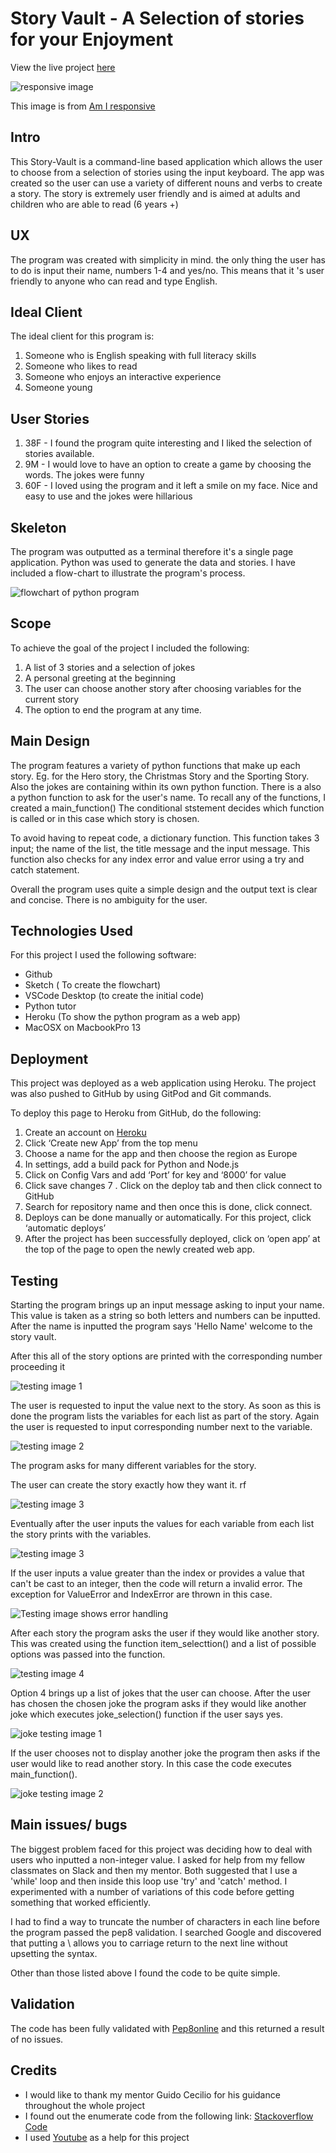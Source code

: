 # Story Vault - A Selection of stories for your Enjoyment

View the live project [here](https://soconne339-story-vault.herokuapp.com/)

![responsive image](./assets/images/Reponsive.png)

This image is from [Am I responsive](http://ami.responsivedesign.is/)

## Intro

This Story-Vault is a command-line based application which allows the user to choose from a selection of stories using the input keyboard. The app was created so the user can use a variety of different nouns and verbs to create a story. The story is extremely user friendly and is aimed at adults and children who are able to read (6 years +)

## UX

The program was created with simplicity in mind. the only thing the user has to do is input their name, numbers 1-4 and yes/no. This means that it 's user friendly to anyone who can read and type English. 

## Ideal Client

The ideal client for this program is: 
1. Someone who is English speaking with full literacy skills
2. Someone who likes to read 
3. Someone who enjoys an interactive experience
4. Someone young

## User Stories

1. 38F - I found the program quite interesting and I liked the selection of stories available. 
2. 9M - I would love to have an option to create a game by choosing the words. The jokes were funny
3. 60F - I loved using the program and it left a smile on my face. Nice and easy to use and the jokes were hillarious

## Skeleton

The program was outputted as a terminal therefore it's a single page application. Python was used to generate the data and stories. I have included a flow-chart to illustrate the program's process. 

![flowchart of python program](./assets/images/flow-chart.png)


## Scope

To achieve the goal of the project I included the following: 

1. A list of 3 stories and a selection of jokes
2. A personal greeting at the beginning
3. The user can choose another story after choosing variables for the current story
4. The option to end the program at any time.

## Main Design

The program features a variety of python functions that make up each story. Eg. for the Hero story, the Christmas Story and the Sporting Story. Also the jokes are containing within its own python function. There is a also a python function to ask for the user's name. To recall any of the functions, I created a main_function() The conditional ststement decides which function is called or in this case which story is chosen. 

To avoid having to repeat code, a dictionary function. This function takes 3 input; the name of the list, the title message and the input message. This function also checks for any index error and value error using a try and catch statement. 

Overall the program uses quite a simple design and the output text is clear and concise. There is no ambiguity for the user.

## Technologies Used

For this project I used the following software: 

- Github
- Sketch ( To create the flowchart)
- VSCode Desktop (to create the initial code)
- Python tutor
- Heroku (To show the python program as a web app)
- MacOSX on MacbookPro 13

## Deployment

This project was deployed as a web application using Heroku. The project was also pushed to GitHub by using GitPod and Git commands. 

To deploy this page to Heroku from GitHub, do the following:

1. Create an account on [Heroku](www.heroku.com)
2. Click ‘Create new App’ from the top menu
3. Choose a name for the app and then choose the region as Europe
4. In settings, add a build pack for Python and Node.js
5. Click on Config Vars and add ‘Port’ for key and ‘8000’ for value
6. Click save changes
7 . Click on the deploy tab and then click connect to GitHub
8. Search for repository name and then once this is done, click connect. 
7. Deploys can be done manually or automatically. For this project, click ‘automatic deploys’
9. After the project has been successfully deployed, click on ‘open app’ at the top of the page to open the newly created web app. 


## Testing

Starting the program brings up an input message asking to input your name. This value is taken as a string so both letters and numbers can be inputted. 
After the name is inputted the program says 'Hello Name' welcome to the story vault.

After this all of the story options are printed with the corresponding number proceeding it

![testing image 1](./assets/images/program-1.png)

The user is requested to input the value next to the story. As soon as this is done the program lists the variables for each list as part of the story. Again the user is requested to input corresponding number next to the variable. 

![testing image 2](./assets/images/program-3.png)

The program asks for many different variables for the story. 

The user can create the story exactly how they want it. rf

![testing image 3](./assets/images/program-5.png)

Eventually after the user inputs the values for each variable from each list the story prints with the variables.

![testing image 3](./assets/images/program-6.png)

If the user inputs a value greater than the index or provides a value that can't be cast to an integer, then the code will return a invalid error. The exception for ValueError and IndexError are thrown in this case. 

![Testing image shows error handling](./assets/images/program-9.png)

After each story the program asks the user if they would like another story. This was created using the function item_selecttion() and a list of possible options was passed into the function. 


![testing image 4](./assets/images/program-4.png)

Option 4 brings up a list of jokes that the user can choose. After the user has chosen the chosen joke the program asks if they would like another joke which executes joke_selection() function if the user says yes.

![joke testing image 1](./assets/images/joke-testing.png)

If the user chooses not to display another joke the program then asks if the user would like to read another story. In this case the code executes main_function().

![joke testing image 2](./asssets/images/joke-testing-2.png)


## Main issues/ bugs

The biggest problem faced for this project was deciding how to deal with users who inputted a non-integer value. I asked for help from my fellow classmates on Slack and then my mentor. Both suggested that I use a 'while' loop and then inside this loop use 'try' and 'catch' method. I experimented with a number of variations of this code before getting something that worked efficiently.

I had to find a way to truncate the number of characters in each line before the program passed the pep8 validation. I searched Google and discovered that putting a \ allows you to carriage return to the next line without upsetting the syntax. 

Other than those listed above I found the code to be quite simple. 

## Validation

The code has been fully validated with [Pep8online](http://pep8online.com/checkresult) and this returned a result of no issues. 

## Credits

- I would like to thank my mentor Guido Cecilio for his guidance throughout the whole project
- I found out the enumerate code from the following link: [Stackoverflow Code](https://stackoverflow.com/questions/34753872/how-do-i-display-the-the-index-of-a-list-element-in-python)
- I used [Youtube](https://www.youtube.com/watch?v=7-NFFf0ViBY) as a help for this project 
